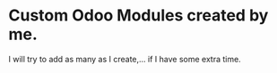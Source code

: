 # Custom Odoo Modules created by me. 
I will try to add as many as I create,... if I have some extra time.
